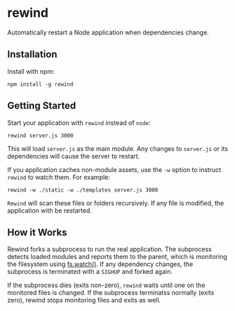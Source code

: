# rewind #

Automatically restart a Node application when dependencies change.


## Installation ##

Install with npm:

    npm install -g rewind


## Getting Started ##

Start your application with `rewind` instead of `node`:

    rewind server.js 3000

This will load `server.js` as the main module. Any changes to
`server.js` or its dependencies will cause the server to restart.

If you application caches non-module assets, use the `-w` option to
instruct `rewind` to watch them. For example:

    rewind -w ./static -w ./templates server.js 3000

`Rewind` will scan these files or folders recursively. If any file is
modified, the application with be restarted.


## How it Works ##

Rewind forks a subprocess to run the real application. The subprocess
detects loaded modules and reports them to the parent, which is
monitoring the filesystem using [fs.watch()][0]. If any dependency
changes, the subprocess is terminated with a `SIGHUP` and forked
again.

If the subprocess dies (exits non-zero), `rewind` waits until one on
the monitored files is changed. If the subprocess terminatss normally
(exits zero), rewind stops monitoring files and exits as well.

[0]: http://nodejs.org/api/fs.html#fs_fs_watch_filename_options_listener
